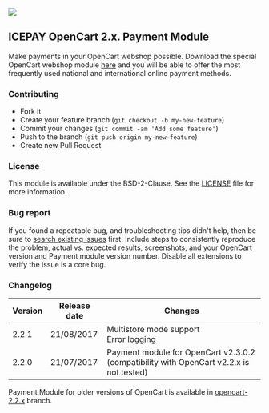 ![]( https://icepay.com/app/themes/icepay/dist/images/logos/logo_icepay.svg)

## ICEPAY OpenCart 2.x. Payment Module ##

Make payments in your OpenCart webshop possible. Download the special OpenCart webshop module [here](https://github.com/icepay/OpenCart/releases) and you will be able to offer the most frequently used national and international online payment methods.

### Contributing

* Fork it
* Create your feature branch (`git checkout -b my-new-feature`)
* Commit your changes (`git commit -am 'Add some feature'`)
* Push to the branch (`git push origin my-new-feature`)
* Create new Pull Request

### License

This module is available under the BSD-2-Clause. See the [LICENSE](https://github.com/icepay/OpenCart/blob/master/LICENSE) file for more information.

### Bug report

If you found a repeatable bug, and troubleshooting tips didn't help, then be sure to [search existing issues](https://github.com/icepay/OpenCart/issues) first. Include steps to consistently reproduce the problem, actual vs. expected results, screenshots, and your OpenCart version and Payment module version number. Disable all extensions to verify the issue is a core bug.

### Changelog

Version      | Release date   | Changes
------------ | -------------- | ------------------------
2.2.1        | 21/08/2017     | Multistore mode support<br>Error logging
2.2.0        | 21/07/2017     | Payment module for OpenCart v2.3.0.2 (compatibility with OpenCart v2.2.x is not tested)

Payment Module for older versions of OpenCart is available in [opencart-2.2.x](https://github.com/ICEPAY/OpenCart-2.x/tree/opencart-2.2.x) branch.
